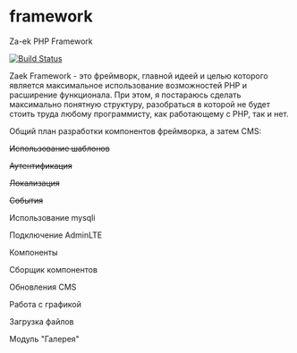 # framework
Za-ek PHP Framework

[![Build Status](https://travis-ci.org/za-ek/framework.svg?branch=master)](https://travis-ci.org/za-ek/framework)

Zaek Framework - это фреймворк, главной идеей и целью которого является максимальное использование возможностей PHP и расширение функционала. 
При этом, я постараюсь сделать максимально понятную структуру, разобраться в которой не будет стоить труда любому программисту, как работающему с PHP, так и нет.

Общий план разработки компонентов фреймворка, а затем CMS:

~~Использование шаблонов~~

~~Аутентификация~~

~~Локализация~~

~~События~~

Использование mysqli

Подключение AdminLTE

Компоненты

Сборщик компонентов

Обновления CMS

Работа с графикой

Загрузка файлов

Модуль "Галерея"
